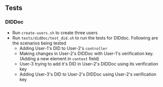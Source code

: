 ## Tests

### DIDDoc

- Run `create-users.sh` to create three users
- Run `tests/didDoc/test_did.sh` to run the tests for DIDdoc. Following are the scenarios being tested
  - Adding User-1's DID to User-2's `controller`
  - Making changes in User-2's DIDDoc with User-1's verification key. (Adding a new element in `context` field)
  - User-3 trying to add it's DID in User-2's DIDDoc using its verification key
  - Adding User-3's DID to User-2's DIDDoc using User-2's verification key